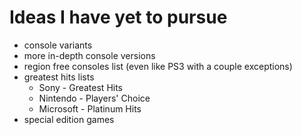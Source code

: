 # Ideas I have yet to pursue

- console variants
- more in-depth console versions
- region free consoles list (even like PS3 with a couple exceptions)
- greatest hits lists
  - Sony - Greatest Hits
  - Nintendo - Players' Choice
  - Microsoft - Platinum Hits
- special edition games
